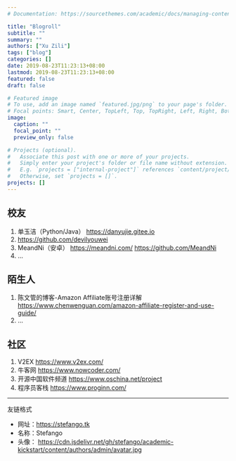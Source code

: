 ```yaml
---
# Documentation: https://sourcethemes.com/academic/docs/managing-content/

title: "Blogroll"
subtitle: ""
summary: ""
authors: ["Xu Zili"]
tags: ["blog"]
categories: []
date: 2019-08-23T11:23:13+08:00
lastmod: 2019-08-23T11:23:13+08:00
featured: false
draft: false

# Featured image
# To use, add an image named `featured.jpg/png` to your page's folder.
# Focal points: Smart, Center, TopLeft, Top, TopRight, Left, Right, BottomLeft, Bottom, BottomRight.
image:
  caption: ""
  focal_point: ""
  preview_only: false

# Projects (optional).
#   Associate this post with one or more of your projects.
#   Simply enter your project's folder or file name without extension.
#   E.g. `projects = ["internal-project"]` references `content/project/deep-learning/index.md`.
#   Otherwise, set `projects = []`.
projects: []
---
```


## 校友

1. 单玉洁（Python/Java） https://danyujie.gitee.io
2. https://github.com/devilyouwei
3. MeandNi（安卓） https://meandni.com/ https://github.com/MeandNi
4. ...
## 陌生人

1. 陈文管的博客-Amazon Affiliate账号注册详解 https://www.chenwenguan.com/amazon-affiliate-register-and-use-guide/
2. ...

## 社区

1. V2EX https://www.v2ex.com/
2. 牛客网 https://www.nowcoder.com/
3. 开源中国软件频道 https://www.oschina.net/project
4. 程序员客栈 https://www.proginn.com/

---

友链格式

- 网址：https://stefango.tk
- 名称：Stefango
- 头像：
https://cdn.jsdelivr.net/gh/stefango/academic-kickstart/content/authors/admin/avatar.jpg

<script type="text/javascript" src="//rf.revolvermaps.com/0/0/1.js?i=53rxpnraqpa&amp;s=220&amp;m=0&amp;v=false&amp;r=false&amp;b=000000&amp;n=false&amp;c=ff0000" async="async"></script>

